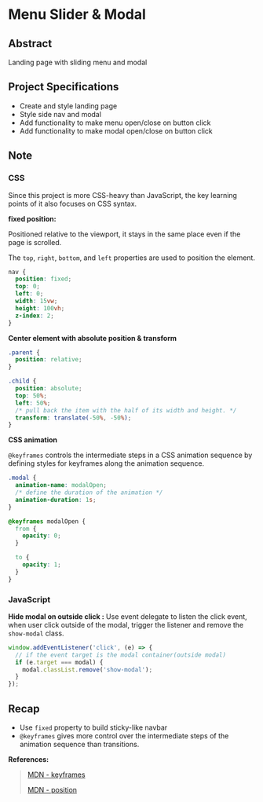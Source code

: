 # Menu Slider & Modal

## Abstract

Landing page with sliding menu and modal

## Project Specifications

- Create and style landing page
- Style side nav and modal
- Add functionality to make menu open/close on button click
- Add functionality to make modal open/close on button click

## Note

### CSS

Since this project is more CSS-heavy than JavaScript, the key learning points of it also focuses on CSS syntax.

**fixed position:**

Positioned relative to the viewport, it stays in the same place even if the page is scrolled.

The `top`, `right`, `bottom`, and `left` properties are used to position the element.

```css
nav {
  position: fixed;
  top: 0;
  left: 0;
  width: 15vw;
  height: 100vh;
  z-index: 2;
}
```

**Center element with absolute position & transform**

```css
.parent {
  position: relative;
}

.child {
  position: absolute;
  top: 50%;
  left: 50%;
  /* pull back the item with the half of its width and height. */
  transform: translate(-50%, -50%);
}
```

**CSS animation**

`@keyframes` controls the intermediate steps in a CSS animation sequence by defining styles for keyframes along the animation sequence.

```css
.modal {
  animation-name: modalOpen;
  /* define the duration of the animation */
  animation-duration: 1s;
}

@keyframes modalOpen {
  from {
    opacity: 0;
  }

  to {
    opacity: 1;
  }
}
```

### JavaScript

**Hide modal on outside click :**
Use event delegate to listen the click event, when user click outside of the modal, trigger the listener and remove the `show-modal` class.

```js
window.addEventListener('click', (e) => {
  // if the event target is the modal container(outside modal)
  if (e.target === modal) {
    modal.classList.remove('show-modal');
  }
});
```

## Recap

- Use `fixed` property to build sticky-like navbar
- `@keyframes` gives more control over the intermediate steps of the animation sequence than transitions.

**References:**

> [MDN - keyframes](https://developer.mozilla.org/en-US/docs/Web/CSS/@keyframes)
>
> [MDN - position](https://developer.mozilla.org/en-US/docs/Web/CSS/position)
